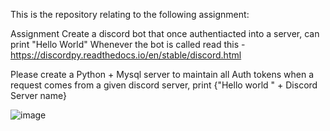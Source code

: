 This is the repository relating to the following assignment: 

Assignment
Create a discord bot that once authentiacted into a server, can print "Hello World" Whenever the bot is called
read this - https://discordpy.readthedocs.io/en/stable/discord.html

Please create a Python + Mysql server to maintain all Auth tokens 
when a request comes from a given discord server, print {"Hello world " + Discord Server name}

![image](https://github.com/PrathmeshN99/Workik/assets/90515944/560c5e8c-3d37-4e37-996b-020c6f06829c)
